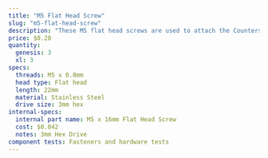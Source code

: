 ```yaml
---
title: "M5 Flat Head Screw"
slug: "m5-flat-head-screw"
description: "These M5 flat head screws are used to attach the Countersunk Magnets to the Rotary Tool"
price: $0.28
quantity:
  genesis: 3
  xl: 3
specs:
  threads: M5 x 0.8mm
  head type: Flat head
  length: 22mm
  material: Stainless Steel
  drive size: 3mm hex
internal-specs:
  internal part name: M5 x 16mm Flat Head Screw
  cost: $0.042
  notes: 3mm Hex Drive
component tests: Fasteners and hardware tests
---
```

